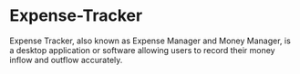 # Expense-Tracker
Expense Tracker, also known as Expense Manager and Money Manager, is a desktop application or software allowing users to record their money inflow and outflow accurately.
